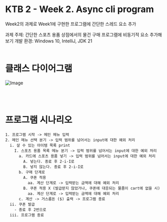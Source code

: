 # KTB 2 - Week 2. Async cli program
Week2의 과제로 Week1에 구현한 프로그램에 간단한 스레드 요소 추가

과제 주제: 간단한 스포츠 용품 상점에서의 물건 구매 프로그램에 비동기적 요소 추가해보기
개발 환경: Windows 10, IntelliJ, JDK 21 
<br>
<br>

# 클래스 다이어그램
![Image](https://github.com/user-attachments/assets/88ba49ce-4ee6-45d6-b890-928fffae0eac)

<br>
<br>

# 프로그램 시나리오
```
1. 프로그램 시작 -> 메인 메뉴 입력
2. 메인 메뉴 선택 분기 -> 입력 범위를 넘어서는 input에 대한 예외 처리
  i. 살 수 있는 아이템 목록 print
    I. 스포츠 용품 목록 메뉴 분기 -> 입력 범위를 넘어서는 input에 대한 예외 처리
      a. 카드에 스포츠 용품 넣기 -> 입력 범위를 넘어서는 input에 대한 예외 처리
        A. 넣는다. 종료 후 2-i-I로
        B. 넣지 않는다. 종료 후 2-i-I로
      b. 구매 단계로
        A. 쿠폰 적용
          aa. 계산 단계로 -> 입력받는 금액에 대해 예외 처리
        B. 쿠폰 적용 X (발급받지 않았거나, 쿠폰에 대응되는 물품이 cart에 없을 시)
          aa. 계산 단계로 -> 입력받는 금액에 대해 예외 처리
      c. 계산 -> 거스름돈 ($) 출력 -> 프로그램 종료
  ii. 쿠폰 발급
    - 종료 후 2번으로 
  iii. 프로그램 종료
```
